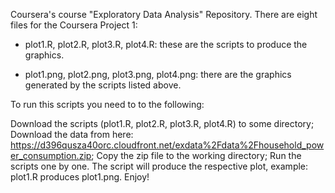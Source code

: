 Coursera's course "Exploratory Data Analysis" Repository. 
There are eight files for the Coursera Project 1:

- plot1.R, plot2.R, plot3.R, plot4.R: these are the scripts to produce the graphics.

- plot1.png, plot2.png, plot3.png, plot4.png: there are the graphics generated by the scripts listed above.

To run this scripts you need to to the following:

Download the scripts (plot1.R, plot2.R, plot3.R, plot4.R) to some directory;
Download the data from here: https://d396qusza40orc.cloudfront.net/exdata%2Fdata%2Fhousehold_power_consumption.zip;
Copy the zip file to the working directory;
Run the scripts one by one. The script will produce the respective plot, example: plot1.R produces plot1.png.
Enjoy!

